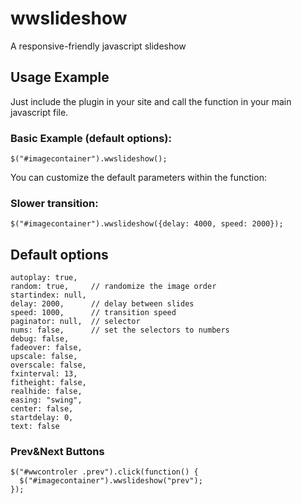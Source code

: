 wwslideshow
===========

A responsive-friendly javascript slideshow


Usage Example
-----------
Just include the plugin in your site and call the function in your main javascript file.

### Basic Example (default options):
```
$("#imagecontainer").wwslideshow();
```
You can customize the default parameters within the function:

### Slower transition:
```
$("#imagecontainer").wwslideshow({delay: 4000, speed: 2000});
```

Default options
-----------

```
autoplay: true,
random: true,     // randomize the image order
startindex: null,
delay: 2000,      // delay between slides
speed: 1000,      // transition speed
paginator: null,  // selector
nums: false,      // set the selectors to numbers
debug: false,
fadeover: false,
upscale: false,
overscale: false,
fxinterval: 13,
fitheight: false,
realhide: false,
easing: "swing",
center: false,
startdelay: 0,
text: false
```

### Prev&Next Buttons
```
$("#wwcontroler .prev").click(function() {
  $("#imagecontainer").wwslideshow("prev");
});
```